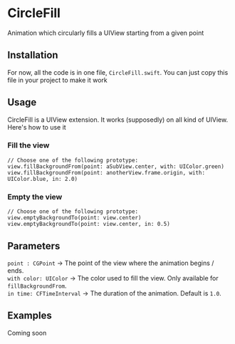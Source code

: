# CircleFill
Animation which circularly fills a UIView starting from a given point 

## Installation
For now, all the code is in one file, `CircleFill.swift`. You can just copy this file in your project to make it work

## Usage
CircleFill is a UIView extension. It works (supposedly) on all kind of UIView.
Here's how to use it

### Fill the view
```
// Choose one of the following prototype:
view.fillBackgroundFrom(point: aSubView.center, with: UIColor.green)
view.fillBackgroundFrom(point: anotherView.frame.origin, with: UIColor.blue, in: 2.0)
```

### Empty the view
```
// Choose one of the following prototype:
view.emptyBackgroundTo(point: view.center)
view.emptyBackgroundTo(point: view.center, in: 0.5)
```

## Parameters
`point : CGPoint` -> The point of the view where the animation begins / ends.<br />
`with color: UIColor` -> The color used to fill the view. Only available for `fillBackgroundFrom`.<br />
`in time: CFTimeInterval` -> The duration of the animation. Default is `1.0`.<br />

## Examples
Coming soon
